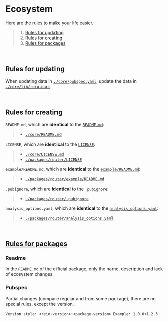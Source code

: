 # Ecosystem

Here are the rules to make your life easier.

> 1. [Rules for updating](https://github.com/MineEjo/reiodart/blob/master/.reio/ecosystem.md#rules-for-updating)
> 2. [Rules for creating](https://github.com/MineEjo/reiodart/blob/master/.reio/ecosystem.md#rules-for-creating)
> 3. [Rules for packages](https://github.com/MineEjo/reiodart/blob/master/.reio/ecosystem.md#rules-for-packages)

<br>

## Rules for updating

When updating data in [`./core/pubspec.yaml`](https://github.com/MineEjo/reiodart/blob/master/core/pubspec.yaml), update
the data in [`./core/lib/reio.dart`](https://github.com/MineEjo/reiodart/blob/master/core/lib/reio.dart).

<br>

## Rules for creating

`README.md`, which are **identical** to the [`README.md`](https://github.com/MineEjo/reiodart/blob/master/README.md):

> - [`./core/README.md`](https://github.com/MineEjo/reiodart/blob/master/core/README.md)


`LICENSE`, which are **identical** to the [`LICENSE`](https://github.com/MineEjo/reiodart/blob/master/LICENSE):

> - [`./core/LICENSE.md`](https://github.com/MineEjo/reiodart/blob/master/core/LICENSE)
> - [`./packages/router/LICENSE`](https://github.com/MineEjo/reiodart/blob/master/packages/router/LICENSE)

`example/README.md`, which are **identical** to
the [`example/README.md`](https://github.com/MineEjo/reiodart/blob/master/core/example/README.md):

> - [`./packages/router/example/README.md`](https://github.com/MineEjo/reiodart/blob/master/packages/router/example/README.md)

`.pubignore`, which are **identical** to
the [`.pubignore`](https://github.com/MineEjo/reiodart/blob/master/core/.pubignore):

> - [`./packages/router/.pubignore`](https://github.com/MineEjo/reiodart/blob/master/packages/router/.pubignore)

`analysis_options.yaml`, which are **identical** to
the [`analysis_options.yaml`](https://github.com/MineEjo/reiodart/blob/master/core/analysis_options.yaml):

> - [`./packages/router/analysis_options.yaml`](https://github.com/MineEjo/reiodart/blob/master/packages/router/analysis_options.yaml)

<br>

## [Rules for packages](https://github.com/MineEjo/reiodart/tree/master/packages)

### Readme

In the `README.md` of the official package, only the name, description and lack of ecosystem changes.

### Pubspec

Partial changes (compare regular and from some package), there are no special rules, except the version.

`Version style: <reio-version>+<package-version>`
`Example: 1.0.0+1.2.3`
